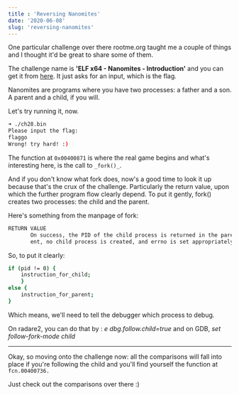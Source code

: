 ```yaml
---
title : 'Reversing Nanomites'
date: '2020-06-08'
slug: 'reversing-nanomites'
---
```


One particular challenge over there rootme.org taught me a couple of things and I thought it'd be great to share some of them.

The challenge name is **'ELF x64 - Nanomites - Introduction'** and you can get it from [here](https://www.root-me.org/en/Challenges/Cracking/ELF-x64-Nanomites-Introduction). It just asks for an input, which is the flag.

Nanomites are programs where you have two processes: a father and a son. A parent and a child, if you will.

Let's try running it, now.

```bash
➜ ./ch28.bin
Please input the flag:
flaggo
Wrong! try hard! :)
```
The function at `0x00400871` is where the real game begins and what's interesting here, is the call to `_fork()_`.

And if you don't know what fork does, now's a good time to look it up because that's the crux of the challenge. Particularly the return value, upon which the further program flow clearly depend. To put it gently, fork() creates two processes: the child and the parent.

Here's something from the manpage of fork:

```bash
RETURN VALUE
       On success, the PID of the child process is returned in the parent, and 0 is returned in the child.  On failure, -1 is returned in the par‐
       ent, no child process is created, and errno is set appropriately.  
```

So, to put it clearly:

```bash
if (pid != 0) {
	instruction_for_child;
	}
else {
	instruction_for_parent;
}
```

Which means, we'll need to tell the debugger which process to debug.

On radare2, you can do that by : _e  dbg.follow.child=true_ and on GDB, _set follow-fork-mode child_

---

Okay, so moving onto the challenge now: all the comparisons will fall into place if you're following the child and you'll find yourself the function at `fcn.00400736.`

Just check out the comparisons over there :)
